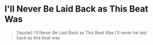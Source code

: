 # I'll Never Be Laid Back as This Beat Was

> [!quote] I'll Never Be Laid Back as This Beat Was
I'll never be laid back as this beat was  
